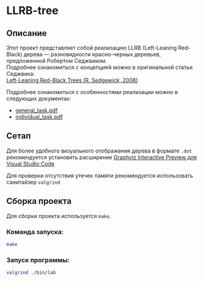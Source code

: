 # LLRB-tree

## Описание

Этот проект представляет собой реализацию LLRB (Left-Leaning Red-Black) дерева — разновидности красно-черных деревьев, предложенной Робертом Седжвиком.  
Подробнее ознакомиться с концепцией можно в оригинальной статье Седжвика:  
[Left-Leaning Red-Black Trees (R. Sedgewick, 2008)](https://sedgewick.io/wp-content/themes/sedgewick/papers/2008LLRB.pdf)

Подробнее ознакомиться с особенностями реализации можно в следующих документах:
- [general_task.pdf](./general_task.pdf)
- [individual_task.pdf](./individual_task.pdf)
## Сетап

Для более удобного визуального отображения дерева в формате `.dot` рекомендуется установить расширение 
[Graphviz Interactive Preview для Visual Studio Code](https://marketplace.visualstudio.com/items/?itemName=tintinweb.graphviz-interactive-preview)

Для проверки отсутствия утечек памяти рекомендуется использовать санитайзер `valgrind`

## Сборка проекта

Для сборки проекта используется `make`.

### Команда запуска:

```bash
make
```
### Запуск программы:

```bash
valgrind ./bin/lab
```